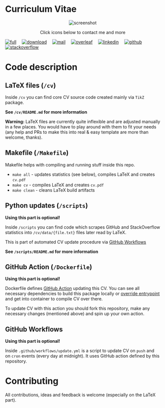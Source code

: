 # Curriculum Vitae

<p align=center>
<img alt="screenshot" src="https://user-images.githubusercontent.com/20703378/97353867-df914c80-1894-11eb-948a-60ea55c0455d.png">
</p>
<p align=center>
  Click icons below to contact me and more
</p>

[![full](https://img.shields.io/badge/-FULL&nbsp;CV-ec407a?style=for-the-badge)](https://github.com/szymonmaszke/CV/blob/master/cv.pdf)
 [![download](https://img.shields.io/badge/-DOWNLOAD&nbsp;CV-43a047?style=for-the-badge)](https://github.com/szymonmaszke/CV/raw/master/cv.pdf)
 [![mail](https://img.shields.io/badge/-MAIL&nbsp;ME-DB4437?style=for-the-badge)](mailto:szymon@maszke.com)
 [![overleaf](https://img.shields.io/badge/-ON&nbsp;OVERLEAF-27a770?style=for-the-badge)](https://github.com/szymonmaszke)
 [![linkedin](https://img.shields.io/badge/-LINKEDIN-0072b1?style=for-the-badge)](https://github.com/szymonmaszke)
 [![github](https://img.shields.io/badge/-GITHUB-333333?style=for-the-badge)](https://github.com/szymonmaszke)
 [![stackoverflow](https://img.shields.io/badge/-STACKOVERFLOW-F48024?style=for-the-badge)](https://stackoverflow.com/users/10886420/szymon-maszke?tab=profile)

# Code description

## LaTeX files (`/cv`)

Inside `/cv` you can find core CV source code created mainly via `TikZ` package.

__See `/cv/README.md` for more information__

__Warning:__ LaTeX files are currently quite inflexible and are adjusted manually in
a few places. You would have to play around with them to fit your needs (any help and PRs
to make this into real & easy template are more than welcome, thanks).

## Makefile (`/Makefile`)

Makefile helps with compiling and running stuff inside this repo.
- `make all` - updates statistics (see below), compiles LaTeX and creates `cv.pdf`
- `make cv` - compiles LaTeX and creates `cv.pdf`
- `make clean` - cleans LaTeX build artifacts

## Python updates (`/scripts`)

__Using this part is optional!__

Inside `/scripts` you can find code which scrapes GitHub and StackOverflow statistics
into `/cv/data/{file.txt}` files later read by LaTeX.

This is part of automated CV update procedure via
[GitHub Workflows](https://docs.github.com/en/free-pro-team@latest/actions/reference/workflow-syntax-for-github-actions)

__See `/scripts/README.md` for more information__

## GitHub Action (`/Dockerfile`)

__Using this part is optional!__

Dockerfile defines [GitHub Action](https://github.com/features/actions) updating
this CV. You can see all necessary dependencies to build this package locally
or [override entrypoint](https://docs.docker.com/engine/reference/run/#entrypoint-default-command-to-execute-at-runtime)
and get into container to compile CV over there.

To update CV with this action you should fork this repository, make any necessary changes
(mentioned above) and spin up your own action.

## GitHub Workflows

__Using this part is optional!__

Inside `.github/workflows/update.yml` is a script to update CV on `push` and on `cron` events
(every day at midnight). It uses GitHub action defined by this repository.

# Contributing

All contributions, ideas and feedback is welcome (especially on the LaTeX part).
